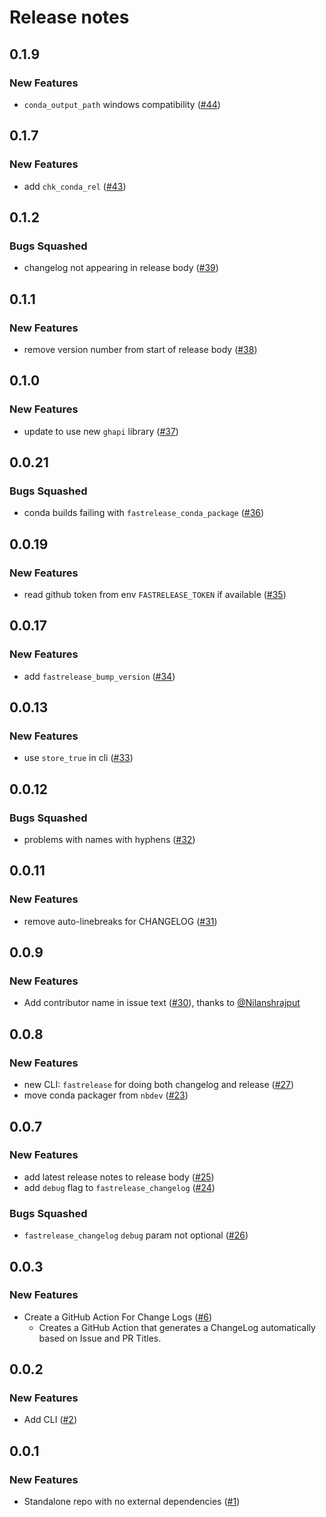 # Release notes

<!-- do not remove -->

## 0.1.9

### New Features

- `conda_output_path` windows compatibility ([#44](https://github.com/fastai/fastrelease/issues/44))


## 0.1.7

### New Features

- add `chk_conda_rel` ([#43](https://github.com/fastai/fastrelease/issues/43))


## 0.1.2

### Bugs Squashed

- changelog not appearing in release body ([#39](https://github.com/fastai/fastrelease/issues/39))


## 0.1.1

### New Features

- remove version number from start of release body ([#38](https://github.com/fastai/fastrelease/issues/38))


## 0.1.0

### New Features

- update to use new `ghapi` library ([#37](https://github.com/fastai/fastrelease/issues/37))


## 0.0.21

### Bugs Squashed

- conda builds failing with `fastrelease_conda_package` ([#36](https://github.com/fastai/fastrelease/issues/36))


## 0.0.19

### New Features

- read github token from env `FASTRELEASE_TOKEN` if available ([#35](https://github.com/fastai/fastrelease/issues/35))


## 0.0.17

### New Features

- add `fastrelease_bump_version` ([#34](https://github.com/fastai/fastrelease/issues/34))


## 0.0.13

### New Features

- use `store_true` in cli ([#33](https://github.com/fastai/fastrelease/issues/33))


## 0.0.12

### Bugs Squashed

- problems with names with hyphens ([#32](https://github.com/fastai/fastrelease/issues/32))


## 0.0.11

### New Features

- remove auto-linebreaks for CHANGELOG ([#31](https://github.com/fastai/fastrelease/issues/31))


## 0.0.9

### New Features

- Add contributor name in issue text ([#30](https://github.com/fastai/fastrelease/pull/30)), thanks to [@Nilanshrajput](https://github.com/Nilanshrajput)

## 0.0.8

### New Features

- new CLI: `fastrelease` for doing both changelog and release ([#27](https://github.com/fastai/fastrelease/issues/27))
- move conda packager from `nbdev` ([#23](https://github.com/fastai/fastrelease/issues/23))

## 0.0.7

### New Features

- add latest release notes to release body ([#25](https://github.com/fastai/fastrelease/issues/25))
- add `debug` flag to `fastrelease_changelog` ([#24](https://github.com/fastai/fastrelease/issues/24))

### Bugs Squashed

- `fastrelease_changelog` `debug` param not optional ([#26](https://github.com/fastai/fastrelease/issues/26))

## 0.0.3

### New Features

- Create a GitHub Action For Change Logs ([#6](https://github.com/fastai/fastrelease/issues/6))
  - Creates a GitHub Action that generates a ChangeLog automatically based on Issue and PR Titles.

## 0.0.2

### New Features

- Add CLI ([#2](https://github.com/fastai/fastrelease/issues/2))

## 0.0.1

### New Features

- Standalone repo with no external dependencies ([#1](https://github.com/fastai/fastrelease/issues/1))

